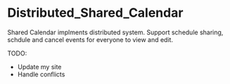 # Distributed_Shared_Calendar
Shared Calendar implments distributed system. Support schedule sharing, schdule and cancel events for everyone to view and edit.

TODO:

- Update my site
- Handle conflicts
